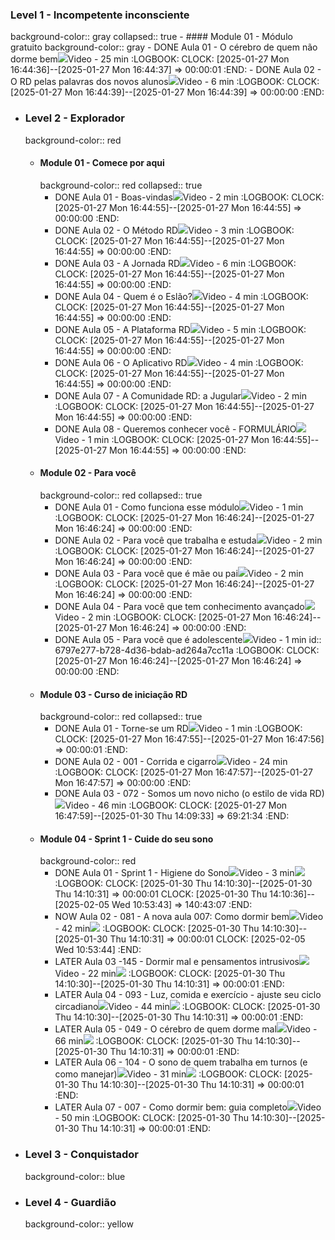### Level 1 - Incompetente inconsciente
background-color:: gray
collapsed:: true
	- #### Module 01 - Módulo gratuito
	  background-color:: gray
		- DONE Aula 01 - O cérebro de quem não dorme bem![](https://ambiente.reservatoriodedopamina.com.br/assets/images/ic-check.svg)Video - 25 min
		  :LOGBOOK:
		  CLOCK: [2025-01-27 Mon 16:44:36]--[2025-01-27 Mon 16:44:37] =>  00:00:01
		  :END:
		- DONE Aula 02 - O RD pelas palavras dos novos alunos![](https://ambiente.reservatoriodedopamina.com.br/assets/images/ic-check.svg)Video - 6 min
		  :LOGBOOK:
		  CLOCK: [2025-01-27 Mon 16:44:39]--[2025-01-27 Mon 16:44:39] =>  00:00:00
		  :END:
- ### Level 2 - Explorador
  background-color:: red
	- #### Module 01 - Comece por aqui
	  background-color:: red
	  collapsed:: true
		- DONE Aula 01 - Boas-vindas![](https://ambiente.reservatoriodedopamina.com.br/assets/images/ic-check.svg)Video - 2 min
		  :LOGBOOK:
		  CLOCK: [2025-01-27 Mon 16:44:55]--[2025-01-27 Mon 16:44:55] =>  00:00:00
		  :END:
		- DONE Aula 02 - O Método RD![](https://ambiente.reservatoriodedopamina.com.br/assets/images/ic-check.svg)Video - 3 min
		  :LOGBOOK:
		  CLOCK: [2025-01-27 Mon 16:44:55]--[2025-01-27 Mon 16:44:55] =>  00:00:00
		  :END:
		- DONE Aula 03 - A Jornada RD![](https://ambiente.reservatoriodedopamina.com.br/assets/images/ic-check.svg)Video - 6 min
		  :LOGBOOK:
		  CLOCK: [2025-01-27 Mon 16:44:55]--[2025-01-27 Mon 16:44:55] =>  00:00:00
		  :END:
		- DONE Aula 04 - Quem é o Eslão?![](https://ambiente.reservatoriodedopamina.com.br/assets/images/ic-check.svg)Video - 4 min
		  :LOGBOOK:
		  CLOCK: [2025-01-27 Mon 16:44:55]--[2025-01-27 Mon 16:44:55] =>  00:00:00
		  :END:
		- DONE Aula 05 - A Plataforma RD![](https://ambiente.reservatoriodedopamina.com.br/assets/images/ic-check.svg)Video - 5 min
		  :LOGBOOK:
		  CLOCK: [2025-01-27 Mon 16:44:55]--[2025-01-27 Mon 16:44:55] =>  00:00:00
		  :END:
		- DONE Aula 06 - O Aplicativo RD![](https://ambiente.reservatoriodedopamina.com.br/assets/images/ic-check.svg)Video - 4 min
		  :LOGBOOK:
		  CLOCK: [2025-01-27 Mon 16:44:55]--[2025-01-27 Mon 16:44:55] =>  00:00:00
		  :END:
		- DONE Aula 07 - A Comunidade RD: a Jugular![](https://ambiente.reservatoriodedopamina.com.br/assets/images/ic-check.svg)Video - 2 min
		  :LOGBOOK:
		  CLOCK: [2025-01-27 Mon 16:44:55]--[2025-01-27 Mon 16:44:55] =>  00:00:00
		  :END:
		- DONE Aula 08 - Queremos conhecer você - FORMULÁRIO![](https://ambiente.reservatoriodedopamina.com.br/assets/images/ic-check.svg)Video - 1 min
		  :LOGBOOK:
		  CLOCK: [2025-01-27 Mon 16:44:55]--[2025-01-27 Mon 16:44:55] =>  00:00:00
		  :END:
	- #### Module 02 - Para você
	  background-color:: red
	  collapsed:: true
		- DONE Aula 01 - Como funciona esse módulo![](https://ambiente.reservatoriodedopamina.com.br/assets/images/ic-check.svg)Video - 1 min
		  :LOGBOOK:
		  CLOCK: [2025-01-27 Mon 16:46:24]--[2025-01-27 Mon 16:46:24] =>  00:00:00
		  :END:
		- DONE Aula 02 - Para você que trabalha e estuda![](https://ambiente.reservatoriodedopamina.com.br/assets/images/ic-check.svg)Video - 2 min
		  :LOGBOOK:
		  CLOCK: [2025-01-27 Mon 16:46:24]--[2025-01-27 Mon 16:46:24] =>  00:00:00
		  :END:
		- DONE Aula 03 - Para você que é mãe ou pai![](https://ambiente.reservatoriodedopamina.com.br/assets/images/ic-check.svg)Video - 2 min
		  :LOGBOOK:
		  CLOCK: [2025-01-27 Mon 16:46:24]--[2025-01-27 Mon 16:46:24] =>  00:00:00
		  :END:
		- DONE Aula 04 - Para você que tem conhecimento avançado![](https://ambiente.reservatoriodedopamina.com.br/assets/images/ic-check.svg)Video - 2 min
		  :LOGBOOK:
		  CLOCK: [2025-01-27 Mon 16:46:24]--[2025-01-27 Mon 16:46:24] =>  00:00:00
		  :END:
		- DONE Aula 05 - Para você que é adolescente![](https://ambiente.reservatoriodedopamina.com.br/assets/images/ic-check.svg)Video - 1 min
		  id:: 6797e277-b728-4d36-bdab-ad264a7cc11a
		  :LOGBOOK:
		  CLOCK: [2025-01-27 Mon 16:46:24]--[2025-01-27 Mon 16:46:24] =>  00:00:00
		  :END:
	- #### Module 03 - Curso de iniciação RD
	  background-color:: red
	  collapsed:: true
		- DONE Aula 01 - Torne-se um RD![](https://ambiente.reservatoriodedopamina.com.br/assets/images/ic-check.svg)Video - 1 min
		  :LOGBOOK:
		  CLOCK: [2025-01-27 Mon 16:47:55]--[2025-01-27 Mon 16:47:56] =>  00:00:01
		  :END:
		- DONE Aula 02 - 001 - Corrida e cigarro![](https://ambiente.reservatoriodedopamina.com.br/assets/images/ic-check.svg)Video - 24 min
		  :LOGBOOK:
		  CLOCK: [2025-01-27 Mon 16:47:57]--[2025-01-27 Mon 16:47:57] =>  00:00:00
		  :END:
		- DONE Aula 03 - 072 - Somos um novo nicho (o estilo de vida RD)![](https://ambiente.reservatoriodedopamina.com.br/assets/images/ic-play-list.svg)Video - 46 min
		  :LOGBOOK:
		  CLOCK: [2025-01-27 Mon 16:47:59]--[2025-01-30 Thu 14:09:33] =>  69:21:34
		  :END:
	- #### Module 04 - Sprint 1 - Cuide do seu sono
	  background-color:: red
		- DONE Aula 01 - Sprint 1 - Higiene do Sono![](https://ambiente.reservatoriodedopamina.com.br/assets/images/ic-play-list.svg)Video - 3 min![](https://ambiente.reservatoriodedopamina.com.br/assets/images/ic-lock-lesson.svg)
		  :LOGBOOK:
		  CLOCK: [2025-01-30 Thu 14:10:30]--[2025-01-30 Thu 14:10:31] =>  00:00:01
		  CLOCK: [2025-01-30 Thu 14:10:36]--[2025-02-05 Wed 10:53:43] =>  140:43:07
		  :END:
		- NOW Aula 02 - 081 - A nova aula 007: Como dormir bem![](https://ambiente.reservatoriodedopamina.com.br/assets/images/ic-play-list.svg)Video - 42 min![](https://ambiente.reservatoriodedopamina.com.br/assets/images/ic-lock-lesson.svg)
		  :LOGBOOK:
		  CLOCK: [2025-01-30 Thu 14:10:30]--[2025-01-30 Thu 14:10:31] =>  00:00:01
		  CLOCK: [2025-02-05 Wed 10:53:44]
		  :END:
		- LATER Aula 03 -145 - Dormir mal e pensamentos intrusivos![](https://ambiente.reservatoriodedopamina.com.br/assets/images/ic-play-list.svg)Video - 22 min![](https://ambiente.reservatoriodedopamina.com.br/assets/images/ic-lock-lesson.svg)
		  :LOGBOOK:
		  CLOCK: [2025-01-30 Thu 14:10:30]--[2025-01-30 Thu 14:10:31] =>  00:00:01
		  :END:
		- LATER Aula 04 - 093 - Luz, comida e exercício - ajuste seu ciclo circadiano![](https://ambiente.reservatoriodedopamina.com.br/assets/images/ic-play-list.svg)Video - 44 min![](https://ambiente.reservatoriodedopamina.com.br/assets/images/ic-lock-lesson.svg)
		  :LOGBOOK:
		  CLOCK: [2025-01-30 Thu 14:10:30]--[2025-01-30 Thu 14:10:31] =>  00:00:01
		  :END:
		- LATER Aula 05 - 049 - O cérebro de quem dorme mal![](https://ambiente.reservatoriodedopamina.com.br/assets/images/ic-play-list.svg)Video - 66 min![](https://ambiente.reservatoriodedopamina.com.br/assets/images/ic-lock-lesson.svg)
		  :LOGBOOK:
		  CLOCK: [2025-01-30 Thu 14:10:30]--[2025-01-30 Thu 14:10:31] =>  00:00:01
		  :END:
		- LATER Aula 06 - 104 - O sono de quem trabalha em turnos (e como manejar)![](https://ambiente.reservatoriodedopamina.com.br/assets/images/ic-play-list.svg)Video - 31 min![](https://ambiente.reservatoriodedopamina.com.br/assets/images/ic-lock-lesson.svg)
		  :LOGBOOK:
		  CLOCK: [2025-01-30 Thu 14:10:30]--[2025-01-30 Thu 14:10:31] =>  00:00:01
		  :END:
		- LATER Aula 07 - 007 - Como dormir bem: guia completo![](https://ambiente.reservatoriodedopamina.com.br/assets/images/ic-check.svg)Video - 50 min
		  :LOGBOOK:
		  CLOCK: [2025-01-30 Thu 14:10:30]--[2025-01-30 Thu 14:10:31] =>  00:00:01
		  :END:
- ### Level 3 - Conquistador
  background-color:: blue
- ### Level 4 - Guardião
  background-color:: yellow